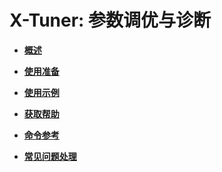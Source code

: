 # X-Tuner: 参数调优与诊断<a name="ZH-CN_TOPIC_0289899994"></a>

-   **[概述](概述-0.md)**  

-   **[使用准备](使用准备.md)**  

-   **[使用示例](使用示例.md)**  

-   **[获取帮助](获取帮助.md)**  

-   **[命令参考](命令参考.md)**  

-   **[常见问题处理](常见问题处理-1.md)**  


